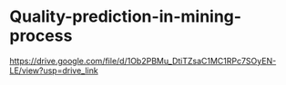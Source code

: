 # Quality-prediction-in-mining-process

https://drive.google.com/file/d/1Ob2PBMu_DtiTZsaC1MC1RPc7SOyEN-LE/view?usp=drive_link
